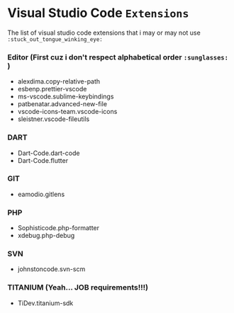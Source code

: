 # Visual Studio Code `Extensions`

The list of visual studio code extensions that i may or may not use `:stuck_out_tongue_winking_eye:`

### Editor (First cuz i don't respect alphabetical order `:sunglasses:` )
- alexdima.copy-relative-path
- esbenp.prettier-vscode
- ms-vscode.sublime-keybindings
- patbenatar.advanced-new-file
- vscode-icons-team.vscode-icons
- sleistner.vscode-fileutils

### DART
- Dart-Code.dart-code
- Dart-Code.flutter

### GIT
- eamodio.gitlens

### PHP
- Sophisticode.php-formatter
- xdebug.php-debug

### SVN
- johnstoncode.svn-scm

### TITANIUM (Yeah... JOB requirements!!!)
- TiDev.titanium-sdk


